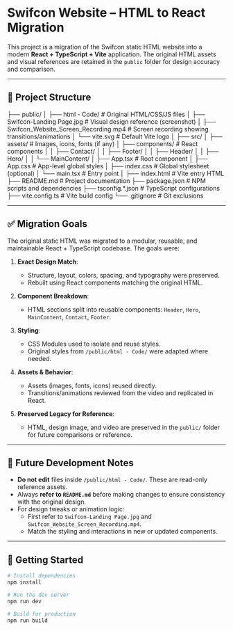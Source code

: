 # Swifcon Website – HTML to React Migration

This project is a migration of the Swifcon static HTML website into a modern **React + TypeScript + Vite** application. The original HTML assets and visual references are retained in the `public` folder for design accuracy and comparison.

---

## 📁 Project Structure

├── public/
│ ├── html - Code/ # Original HTML/CSS/JS files
│ ├── Swifcon-Landing Page.jpg # Visual design reference (screenshot)
│ ├── Swifcon_Website_Screen_Recording.mp4 # Screen recording showing transitions/animations
│ └── vite.svg # Default Vite logo
│
├── src/
│ ├── assets/ # Images, icons, fonts (if any)
│ ├── components/ # React components
│ │ ├── Contact/
│ │ ├── Footer/
│ │ ├── Header/
│ │ ├── Hero/
│ │ └── MainContent/
│ ├── App.tsx # Root component
│ ├── App.css # App-level global styles
│ ├── index.css # Global stylesheet (optional)
│ └── main.tsx # Entry point
│
├── index.html # Vite entry HTML
├── README.md # Project documentation
├── package.json # NPM scripts and dependencies
├── tsconfig.*.json # TypeScript configurations
├── vite.config.ts # Vite build config
└── .gitignore # Git exclusions


---

## ✅ Migration Goals

The original static HTML was migrated to a modular, reusable, and maintainable React + TypeScript codebase. The goals were:

1. **Exact Design Match**:  
   - Structure, layout, colors, spacing, and typography were preserved.
   - Rebuilt using React components matching the original HTML.

2. **Component Breakdown**:  
   - HTML sections split into reusable components: `Header`, `Hero`, `MainContent`, `Contact`, `Footer`.

3. **Styling**:  
   - CSS Modules used to isolate and reuse styles.
   - Original styles from `/public/html - Code/` were adapted where needed.

4. **Assets & Behavior**:  
   - Assets (images, fonts, icons) reused directly.
   - Transitions/animations reviewed from the video and replicated in React.

5. **Preserved Legacy for Reference**:  
   - HTML, design image, and video are preserved in the `public/` folder for future comparisons or reference.

---

## 🔁 Future Development Notes

- **Do not edit** files inside `/public/html - Code/`. These are read-only reference assets.
- Always **refer to `README.md`** before making changes to ensure consistency with the original design.
- For design tweaks or animation logic:
  - First refer to `Swifcon-Landing Page.jpg` and `Swifcon_Website_Screen_Recording.mp4`.
  - Match the styling and interactions in new or updated components.

---

## 🚀 Getting Started

```bash
# Install dependencies
npm install

# Run the dev server
npm run dev

# Build for production
npm run build